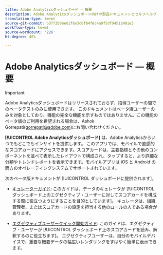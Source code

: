```yaml
---
title: Adobe Analyticsダッシュボード — 概要
description: Adobe Analyticsダッシュボード向けの製品ドキュメントとセルフヘルプ
translation-type: tm+mt
source-git-commit: b3772b96e02f6e3c6fb4f6c4a9f5df04512491e3
workflow-type: tm+mt
source-wordcount: '226'
ht-degree: 46%

---
```



# Adobe Analyticsダッシュボード — 概要

>[!IMPORTANT]
>
>Adobe Analyticsダッシュボードはリリースされておらず、招待ユーザーの間でのベータテストのみに使用できます。 このドキュメントはベータ版ユーザーのみを対象としており、機能の完全な機能を示すものではありません。この機能のベータ版のご利用を希望される場合は、Ashok Gorrepati(gorrepati@adobe.com)にお問い合わせください。

**[!UICONTROL Adobe Analyticsダッシュボード]** は、Adobe Analyticsからいつでもどこでもインサイトを提供します。 このアプリでは、モバイルで直感的なスコアカードにアクセスできます。スコアカードは、主要指標とその他のコンポーネントを並べて表示したレイアウトで構成され、タップすると、より詳細な分類やトレンドレポートを表示できます。モバイルアプリは iOS と Android の両方のオペレーティングシステムでサポートされています。

次のベータ版ドキュメントが [!UICONTROL ダッシュボードに提供されます]。

* [キュレーターガイド](https://docs.adobe.com/content/help/ja-JP/analytics/analyze/mobapp/curator.html): このガイドは、データのキュレータが [!UICONTROL ダッシュボード上のエグゼクティブ・ユーザーに対してスコアカードを構成する際に役立つようにすることを目的としています]。 キュレータは、組織管理者、またはスコアカードの設定を担当する他のロールの人である場合があります。

* [エグゼクティブユーザークイック開始ガイド](https://docs.adobe.com/content/help/ja-JP/analytics/analyze/mobapp/executive.html): このガイドは、エグゼクティブ・ユーザーが [!UICONTROL ダッシュボード上のスコアカードを読み、解釈するのに役立ちます]。 エグゼクティブユーザーは、自分のモバイルデバイスで、重要な概要データの幅広いレンダリングをすばやく簡単に表示できます。
